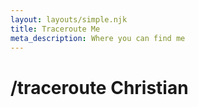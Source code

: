 ```yaml
---
layout: layouts/simple.njk
title: Traceroute Me
meta_description: Where you can find me
---
```


# /traceroute Christian

